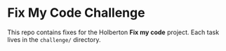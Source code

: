 # Fix My Code Challenge

This repo contains fixes for the Holberton **Fix my code** project.
Each task lives in the `challenge/` directory.
